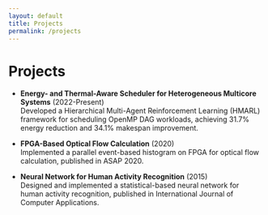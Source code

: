 ```yaml
---
layout: default
title: Projects
permalink: /projects
---
```


# Projects

- **Energy- and Thermal-Aware Scheduler for Heterogeneous Multicore Systems** (2022-Present)  
  Developed a Hierarchical Multi-Agent Reinforcement Learning (HMARL) framework for scheduling OpenMP DAG workloads, achieving 31.7% energy reduction and 34.1% makespan improvement.

- **FPGA-Based Optical Flow Calculation** (2020)  
  Implemented a parallel event-based histogram on FPGA for optical flow calculation, published in ASAP 2020.

- **Neural Network for Human Activity Recognition** (2015)  
  Designed and implemented a statistical-based neural network for human activity recognition, published in International Journal of Computer Applications.

